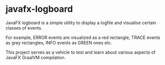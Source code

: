 # javafx-logboard

JavaFX logboard is a simple utility to display a logfile and visualise certain classes of events. 

For example, ERROR events are visualized as a red rectangle, TRACE events as grey rectangles, INFO events as GREEN ones etc. 

This project serves as a vehicle to test and learn about various aspects of JavaFX GraalVM compilation.